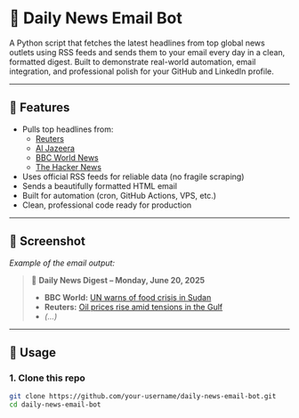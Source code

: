 # 📰 Daily News Email Bot

A Python script that fetches the latest headlines from top global news outlets using RSS feeds and sends them to your email every day in a clean, formatted digest. Built to demonstrate real-world automation, email integration, and professional polish for your GitHub and LinkedIn profile.

---

## 📌 Features

- Pulls top headlines from:
  - [Reuters](https://www.reuters.com/)
  - [Al Jazeera](https://www.aljazeera.com/)
  - [BBC World News](https://www.bbc.com/news/world)
  - [The Hacker News](https://thehackernews.com/)
- Uses official RSS feeds for reliable data (no fragile scraping)
- Sends a beautifully formatted HTML email
- Built for automation (cron, GitHub Actions, VPS, etc.)
- Clean, professional code ready for production

---

## 📸 Screenshot

*Example of the email output:*

> 📰 **Daily News Digest – Monday, June 20, 2025**  
> - **BBC World:** [UN warns of food crisis in Sudan](https://www.bbc.co.uk/...)  
> - **Reuters:** [Oil prices rise amid tensions in the Gulf](https://www.reuters.com/...)  
> - *(...)*

---

## 🚀 Usage

### 1. Clone this repo
```bash
git clone https://github.com/your-username/daily-news-email-bot.git
cd daily-news-email-bot
